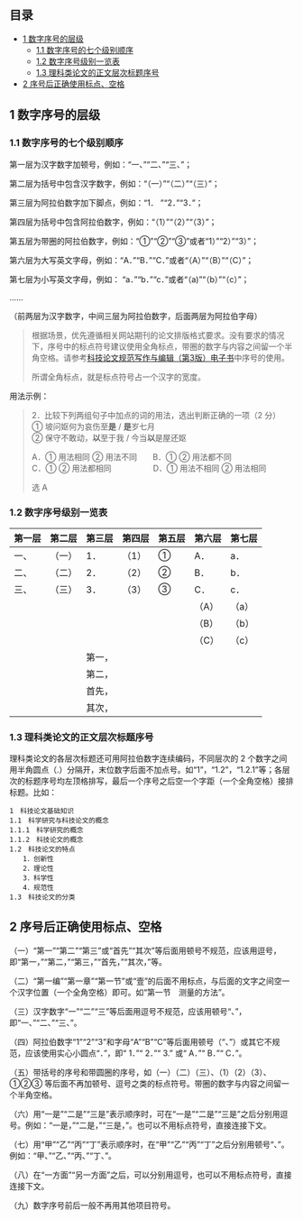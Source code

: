 
## 目录

- [1 数字序号的层级](#1%20%E6%95%B0%E5%AD%97%E5%BA%8F%E5%8F%B7%E7%9A%84%E5%B1%82%E7%BA%A7)
	- [1.1 数字序号的七个级别顺序](#1.1%20%E6%95%B0%E5%AD%97%E5%BA%8F%E5%8F%B7%E7%9A%84%E4%B8%83%E4%B8%AA%E7%BA%A7%E5%88%AB%E9%A1%BA%E5%BA%8F)
	- [1.2 数字序号级别一览表](#1.2%20%E6%95%B0%E5%AD%97%E5%BA%8F%E5%8F%B7%E7%BA%A7%E5%88%AB%E4%B8%80%E8%A7%88%E8%A1%A8)
	- [1.3 理科类论文的正文层次标题序号](#1.3%20%E7%90%86%E7%A7%91%E7%B1%BB%E8%AE%BA%E6%96%87%E7%9A%84%E6%AD%A3%E6%96%87%E5%B1%82%E6%AC%A1%E6%A0%87%E9%A2%98%E5%BA%8F%E5%8F%B7)
- [2 序号后正确使用标点、空格](#2%20%E5%BA%8F%E5%8F%B7%E5%90%8E%E6%AD%A3%E7%A1%AE%E4%BD%BF%E7%94%A8%E6%A0%87%E7%82%B9%E3%80%81%E7%A9%BA%E6%A0%BC)

## 1 数字序号的层级

### 1.1 数字序号的七个级别顺序

第一层为汉字数字加顿号，例如：“一、”“二、”“三、”；

第二层为括号中包含汉字数字，例如：“（一）”“（二）”“（三）”；

第三层为阿拉伯数字加下脚点，例如：“1． ”“2．”“3．”；

第四层为括号中包含阿拉伯数字，例如：“（1）”“（2）”“（3）”；

第五层为带圈的阿拉伯数字，例如：“①”“②”“③”或者“1）”“2）”“3）”；

第六层为大写英文字母，例如：“A．”“B．”“C．”或者“（A）”“（B）”“（C）”；

第七层为小写英文字母，例如： “a．”“b．”“c．”或者“（a)”“（b）”“（c）”；

……

（前两层为汉字数字，中间三层为阿拉伯数字，后面两层为阿拉伯字母）

> 根据场景，优先遵循相关网站期刊的论文排版格式要求。没有要求的情况下，序号中的标点符号建议使用全角标点，带圈的数字与内容之间留一个半角空格。请参考[科技论文规范写作与编辑（第3版）电子书](https://yuedu.baidu.com/ebook/7a627ca2e109581b6bd97f19227916888486b93f)中序号的使用。
> 
> 所谓全角标点，就是标点符号占一个汉字的宽度。

用法示例：

> 2．比较下列两组句子中加点的词的用法，选出判断正确的一项（2 分）  
> ① 坡问妪何为哀伤至**是** / **是**岁七月  
> ② 保守不敢动，**以**至于我 / 今当**以**是屋还妪  
>   
> A．① 用法相同 ② 用法不同　　B．① ② 用法都不同  
> C．① ② 用法都相同　　　　 　D．① 用法不相同 ② 用法相同  
>   
> 选 A

### 1.2 数字序号级别一览表

|**第一层**|**第二层**|**第三层**|**第四层**|**第五层**|**第六层**|**第七层**|
|---|---|---|---|---|---|---|
|一、|（一）|1．|（1）|①|A．|a．|
|二、|（二）|2．|（2）|②|B．|b．|
|三、|（三）|3．|（3）|③|C．|c．|
||||||（A）|（a）|
||||||（B）|（b）|
||||||（C）|（c）|
|||第一，|||||
|||第二，|||||
|||首先，|||||
|||其次，|||||

### 1.3 理科类论文的正文层次标题序号

理科类论文的各层次标题还可用阿拉伯数字连续编码，不同层次的 2 个数字之间用半角圆点（.）分隔开，末位数字后面不加点号。如“1”，“1.2”，“1.2.1”等；各层次的标题序号均左顶格排写，最后一个序号之后空一个字距（一个全角空格）接排标题。比如：

```text
1　科技论文基础知识
1.1　科学研究与科技论文的概念
1.1.1　科学研究的概念
1.1.2　科技论文的概念
1.2　科技论文的特点
　　1．创新性
　　2．理论性
　　3．科学性
　　4．规范性
1.3　科技论文的分类
```

## 2 序号后正确使用标点、空格

（一）“第一”“第二”“第三”或“首先”“其次”等后面用顿号不规范，应该用逗号，即“第一，”“第二，”“第三，”“首先，”“其次，”等。

（二）“第一编”“第一章”“第一节”或“壹”的后面不用标点，与后面的文字之间空一个汉字位置（一个全角空格）即可。如“第一节　测量的方法”。

（三）汉字数字“一”“二”“三”等后面用逗号不规范，应该用顿号“、”，即“一、”“二、”“三、”。

（四）阿拉伯数字“1”“2”“3”和字母“A”“B”“C”等后面用顿号（“、”）或其它不规范，应该使用实心小圆点“．”，即“ 1．”“ 2．”“ 3.” 或“ A．”“ B．”“ C．”。

（五）带括号的序号和带圆圈的序号，如（一）（二）（三）、（1）（2）（3）、①②③ 等后面不再加顿号、逗号之类的标点符号。带圈的数字与内容之间留一个半角空格。

（六）用“一是”“二是”“三是”表示顺序时，可在“一是”“二是”“三是”之后分别用逗号。例如：“一是，”“二是，”“三是，”。也可以不用标点符号，直接连接下文。

（七）用“甲”“乙”“丙”“丁”表示顺序时，在“甲”“乙”“丙”“丁”之后分别用顿号“、”。例如：“甲、”“乙、”“丙、”“丁、”。

（八）在“一方面”“另一方面”之后，可以分别用逗号，也可以不用标点符号，直接连接下文。

（九）数字序号前后一般不再用其他项目符号。